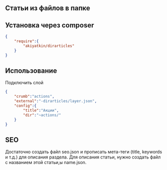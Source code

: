## Статьи из файлов в папке

## Установка через composer

```json
{
	"require":{
		"akiyatkin/dirarticles"
	}
}
```

## Использование

Подключить слой
```json
{
	"crumb":"actions",
	"external":"-dirarticles/layer.json",
	"config":{
		"title":"Акции",
		"dir":"~actions/"
	}
}
```
## SEO
Достаточно создать файл seo.json и прописать мета-теги (title, keywords и т.д.) для описания раздела. 
Для описания статьи, нужно создать файл с названием этой статьи,ы name.json.
